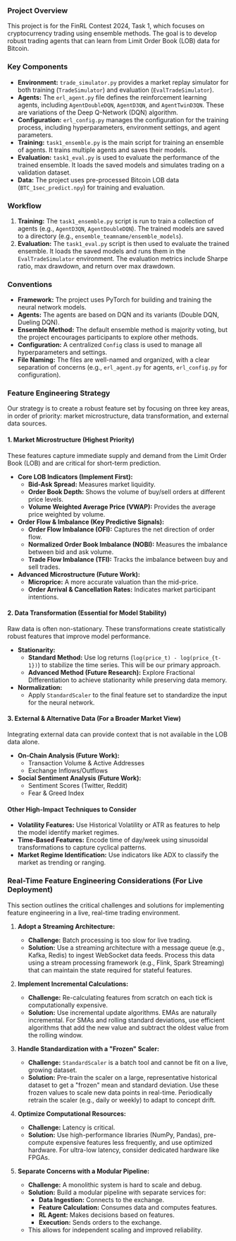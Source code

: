 ### Project Overview

This project is for the FinRL Contest 2024, Task 1, which focuses on cryptocurrency trading using ensemble methods. The goal is to develop robust trading agents that can learn from Limit Order Book (LOB) data for Bitcoin.

### Key Components

*   **Environment:** `trade_simulator.py` provides a market replay simulator for both training (`TradeSimulator`) and evaluation (`EvalTradeSimulator`).
*   **Agents:** The `erl_agent.py` file defines the reinforcement learning agents, including `AgentDoubleDQN`, `AgentD3QN`, and `AgentTwinD3QN`. These are variations of the Deep Q-Network (DQN) algorithm.
*   **Configuration:** `erl_config.py` manages the configuration for the training process, including hyperparameters, environment settings, and agent parameters.
*   **Training:** `task1_ensemble.py` is the main script for training an ensemble of agents. It trains multiple agents and saves their models.
*   **Evaluation:** `task1_eval.py` is used to evaluate the performance of the trained ensemble. It loads the saved models and simulates trading on a validation dataset.
*   **Data:** The project uses pre-processed Bitcoin LOB data (`BTC_1sec_predict.npy`) for training and evaluation.

### Workflow

1.  **Training:** The `task1_ensemble.py` script is run to train a collection of agents (e.g., `AgentD3QN`, `AgentDoubleDQN`). The trained models are saved to a directory (e.g., `ensemble_teamname/ensemble_models`).
2.  **Evaluation:** The `task1_eval.py` script is then used to evaluate the trained ensemble. It loads the saved models and runs them in the `EvalTradeSimulator` environment. The evaluation metrics include Sharpe ratio, max drawdown, and return over max drawdown.

### Conventions

*   **Framework:** The project uses PyTorch for building and training the neural network models.
*   **Agents:** The agents are based on DQN and its variants (Double DQN, Dueling DQN).
*   **Ensemble Method:** The default ensemble method is majority voting, but the project encourages participants to explore other methods.
*   **Configuration:** A centralized `Config` class is used to manage all hyperparameters and settings.
*   **File Naming:** The files are well-named and organized, with a clear separation of concerns (e.g., `erl_agent.py` for agents, `erl_config.py` for configuration).

### Feature Engineering Strategy

Our strategy is to create a robust feature set by focusing on three key areas, in order of priority: market microstructure, data transformation, and external data sources.

#### 1. Market Microstructure (Highest Priority)

These features capture immediate supply and demand from the Limit Order Book (LOB) and are critical for short-term prediction.

*   **Core LOB Indicators (Implement First):**
    *   **Bid-Ask Spread:** Measures market liquidity.
    *   **Order Book Depth:** Shows the volume of buy/sell orders at different price levels.
    *   **Volume Weighted Average Price (VWAP):** Provides the average price weighted by volume.
*   **Order Flow & Imbalance (Key Predictive Signals):**
    *   **Order Flow Imbalance (OFI):** Captures the net direction of order flow.
    *   **Normalized Order Book Imbalance (NOBI):** Measures the imbalance between bid and ask volume.
    *   **Trade Flow Imbalance (TFI):** Tracks the imbalance between buy and sell trades.
*   **Advanced Microstructure (Future Work):**
    *   **Microprice:** A more accurate valuation than the mid-price.
    *   **Order Arrival & Cancellation Rates:** Indicates market participant intentions.

#### 2. Data Transformation (Essential for Model Stability)

Raw data is often non-stationary. These transformations create statistically robust features that improve model performance.

*   **Stationarity:**
    *   **Standard Method:** Use log returns (`log(price_t) - log(price_{t-1})`) to stabilize the time series. This will be our primary approach.
    *   **Advanced Method (Future Research):** Explore Fractional Differentiation to achieve stationarity while preserving data memory.
*   **Normalization:**
    *   Apply `StandardScaler` to the final feature set to standardize the input for the neural network.

#### 3. External & Alternative Data (For a Broader Market View)

Integrating external data can provide context that is not available in the LOB data alone.

*   **On-Chain Analysis (Future Work):**
    *   Transaction Volume & Active Addresses
    *   Exchange Inflows/Outflows
*   **Social Sentiment Analysis (Future Work):**
    *   Sentiment Scores (Twitter, Reddit)
    *   Fear & Greed Index

#### Other High-Impact Techniques to Consider

*   **Volatility Features:** Use Historical Volatility or ATR as features to help the model identify market regimes.
*   **Time-Based Features:** Encode time of day/week using sinusoidal transformations to capture cyclical patterns.
*   **Market Regime Identification:** Use indicators like ADX to classify the market as trending or ranging.

### Real-Time Feature Engineering Considerations (For Live Deployment)

This section outlines the critical challenges and solutions for implementing feature engineering in a live, real-time trading environment.

1.  **Adopt a Streaming Architecture:**
    *   **Challenge:** Batch processing is too slow for live trading.
    *   **Solution:** Use a streaming architecture with a message queue (e.g., Kafka, Redis) to ingest WebSocket data feeds. Process this data using a stream processing framework (e.g., Flink, Spark Streaming) that can maintain the state required for stateful features.

2.  **Implement Incremental Calculations:**
    *   **Challenge:** Re-calculating features from scratch on each tick is computationally expensive.
    *   **Solution:** Use incremental update algorithms. EMAs are naturally incremental. For SMAs and rolling standard deviations, use efficient algorithms that add the new value and subtract the oldest value from the rolling window.

3.  **Handle Standardization with a "Frozen" Scaler:**
    *   **Challenge:** `StandardScaler` is a batch tool and cannot be fit on a live, growing dataset.
    *   **Solution:** Pre-train the scaler on a large, representative historical dataset to get a "frozen" mean and standard deviation. Use these frozen values to scale new data points in real-time. Periodically retrain the scaler (e.g., daily or weekly) to adapt to concept drift.

4.  **Optimize Computational Resources:**
    *   **Challenge:** Latency is critical.
    *   **Solution:** Use high-performance libraries (NumPy, Pandas), pre-compute expensive features less frequently, and use optimized hardware. For ultra-low latency, consider dedicated hardware like FPGAs.

5.  **Separate Concerns with a Modular Pipeline:**
    *   **Challenge:** A monolithic system is hard to scale and debug.
    *   **Solution:** Build a modular pipeline with separate services for: 
        *   **Data Ingestion:** Connects to the exchange.
        *   **Feature Calculation:** Consumes data and computes features.
        *   **RL Agent:** Makes decisions based on features.
        *   **Execution:** Sends orders to the exchange.
    *   This allows for independent scaling and improved reliability.